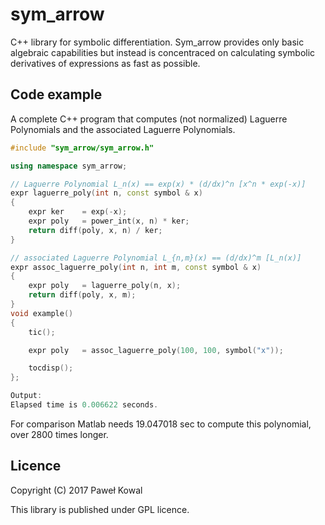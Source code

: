 ﻿# sym_arrow

C++ library for symbolic differentiation. 
Sym_arrow provides only basic algebraic capabilities but instead is concentraced on
calculating symbolic derivatives of expressions as fast as possible.

## Code example

A complete C++ program that computes (not normalized) 
Laguerre Polynomials and the associated Laguerre Polynomials.
```cpp
#include "sym_arrow/sym_arrow.h"

using namespace sym_arrow;

// Laguerre Polynomial L_n(x) == exp(x) * (d/dx)^n [x^n * exp(-x)]
expr laguerre_poly(int n, const symbol & x)
{
    expr ker    = exp(-x);
    expr poly   = power_int(x, n) * ker;
    return diff(poly, x, n) / ker;
}

// associated Laguerre Polynomial L_{n,m}(x) == (d/dx)^m [L_n(x)]
expr assoc_laguerre_poly(int n, int m, const symbol & x)
{
    expr poly   = laguerre_poly(n, x);
    return diff(poly, x, m);
}
void example()
{    
    tic();

    expr poly   = assoc_laguerre_poly(100, 100, symbol("x"));

    tocdisp();
};

Output:
Elapsed time is 0.006622 seconds.
```            

For comparison Matlab needs 19.047018 sec to compute this polynomial, over 2800 times
longer.

## Licence

Copyright (C) 2017  Paweł Kowal

This library is published under GPL licence.